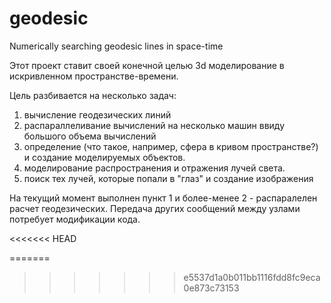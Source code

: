 geodesic
========

Numerically searching geodesic lines in space-time

Этот проект ставит своей конечной целью 3d моделирование в искривленном пространстве-времени. 

Цель разбивается на несколько задач:

1) вычисление геодезических линий
2) распараллеливание вычислений на несколько машин ввиду большого объема вычислений
3) определение (что такое, например, сфера в кривом пространстве?) и создание моделируемых объектов. 
4) моделирование распространения и отражения лучей света.
5) поиск тех лучей, которые попали в "глаз" и создание изображения

На текущий момент выполнен пункт 1 и более-менее 2 - распаралелен расчет геодезических. 
Передача других сообщений между узлами потребует модификации кода.

<<<<<<< HEAD

=======
>>>>>>> e5537d1a0b011bb1116fdd8fc9eca0e873c73153
